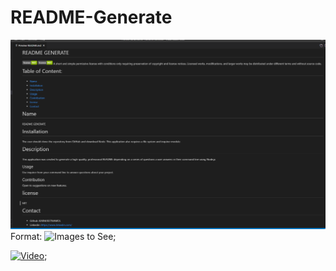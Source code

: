 # README-Generate
![Screenshot](/screenshot/screenshot.png)
Format: ![Images to See](C:\Users\Karmjeet\code\README-Generate\screenshot\screenshot.png);

[![Video](https://i9.ytimg.com/vi/DMFJ6m3-hGo/mq2.jpg?sqp=CMTo0Y8G&rs=AOn4CLBaXl_L5YYKtu-fdubNja6Hu7vsMA)](https://youtu.be/DMFJ6m3-hGo);

